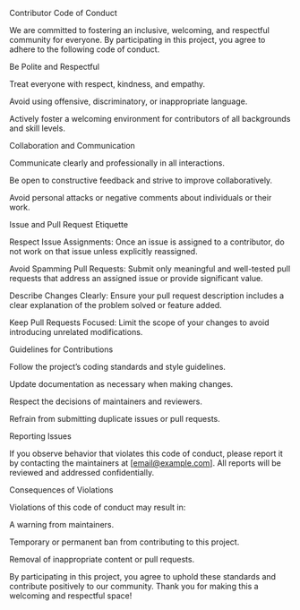 Contributor Code of Conduct

We are committed to fostering an inclusive, welcoming, and respectful community for everyone. By participating in this project, you agree to adhere to the following code of conduct.

Be Polite and Respectful

Treat everyone with respect, kindness, and empathy.

Avoid using offensive, discriminatory, or inappropriate language.

Actively foster a welcoming environment for contributors of all backgrounds and skill levels.

Collaboration and Communication

Communicate clearly and professionally in all interactions.

Be open to constructive feedback and strive to improve collaboratively.

Avoid personal attacks or negative comments about individuals or their work.

Issue and Pull Request Etiquette

Respect Issue Assignments: Once an issue is assigned to a contributor, do not work on that issue unless explicitly reassigned.

Avoid Spamming Pull Requests: Submit only meaningful and well-tested pull requests that address an assigned issue or provide significant value.

Describe Changes Clearly: Ensure your pull request description includes a clear explanation of the problem solved or feature added.

Keep Pull Requests Focused: Limit the scope of your changes to avoid introducing unrelated modifications.

Guidelines for Contributions

Follow the project’s coding standards and style guidelines.

Update documentation as necessary when making changes.

Respect the decisions of maintainers and reviewers.

Refrain from submitting duplicate issues or pull requests.

Reporting Issues

If you observe behavior that violates this code of conduct, please report it by contacting the maintainers at [email@example.com]. All reports will be reviewed and addressed confidentially.

Consequences of Violations

Violations of this code of conduct may result in:

A warning from maintainers.

Temporary or permanent ban from contributing to this project.

Removal of inappropriate content or pull requests.

By participating in this project, you agree to uphold these standards and contribute positively to our community. Thank you for making this a welcoming and respectful space!
